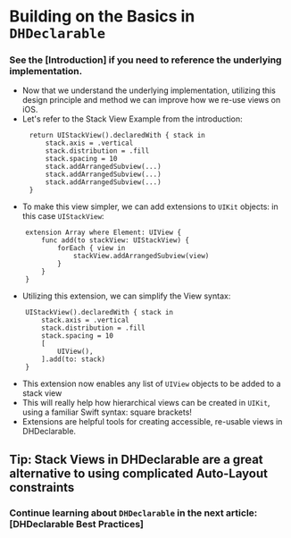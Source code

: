 # Building on the Basics in `DHDeclarable`
### See the [Introduction] if you need to reference the underlying implementation.

* Now that we understand the underlying implementation, utilizing this design principle and method we can improve how we re-use views on iOS.
* Let's refer to the Stack View Example from the introduction:
```
     return UIStackView().declaredWith {​​​​​​​​​​​​​​​​​​​​​​​​​ stack in
         stack.axis = .vertical
         stack.distribution = .fill
         stack.spacing = 10
         stack.addArrangedSubview(...)
         stack.addArrangedSubview(...)
         stack.addArrangedSubview(...)
     }
```

* To make this view simpler, we can add extensions to `UIKit` objects: in this case `UIStackView`:
```
    extension Array where Element: UIView {​​​​​​​​​​​​​​​​​​​​​​​​​​​​​​​​​​​​​​​​​​​​​​​​​​​​​​​​​​​​​​​​​​​​
        func add(to stackView: UIStackView) {​​​​​​​​​​​​​​​​​​​​​​​​​​​​​​​​​​​​​​​​​​​​​​​​​​​​​​​​​​​​​​​​​​​​
            forEach {​​​​​​​​​​​​​​​​​​​​​​​​​​​​​​​​​​​​​​​​​​​​​​​​​​​​​​​​​​​​​​​​​​​​ view in
                stackView.addArrangedSubview(view)
            }​​​​​​​​​​​​​​​​​​​​​​​​​​​​​​​​​​​​​​​​​​​​​​​​​​​​​​​​​​​​​​​​​​​​
        }​​​​​​​​​​​​​​​​​​​​​​​​​​​​​​​​​​​​​​​​​​​​​​​​​​​​​​​​​​​​​​​​​​​​
    }​​​​​​​​​​​​​​​​​​​​​​​​​​​​​​​​​​​​​​​​​​​​​​​​​​​​​​​​​​​​​​​​​​
```

* Utilizing this extension, we can simplify the View syntax:
```
    UIStackView().declaredWith {​​​​​​​​​​​​​​​​​​​​​​​​​​​​​​​​​​​​​​​​​​​​​​​​​​​​​​​​​​​​​​​​​​​​​​​​​​​​​​​​​​​​​ stack in
        stack.axis = .vertical
        stack.distribution = .fill
        stack.spacing = 10
        [
            UIView(),
        ].add(to: stack)
    }​​​​​​​​​​​​​​​​​​​​​​​​​​​​​​​​​​​​​​​​​​​​​​​​​​​​​​​​​​​​​​​​​​​​​​​​​​​​​​​​​​​​​
```
* This extension now enables any list of `UIView` objects to be added to a stack view
* This will really help how hierarchical views can be created in `UIKit`, using a familiar Swift syntax: square brackets!
* Extensions are helpful tools for creating accessible, re-usable views in DHDeclarable.

## Tip: Stack Views in DHDeclarable are a great alternative to using complicated Auto-Layout constraints

### Continue learning about `DHDeclarable` in the next article: [DHDeclarable Best Practices]
